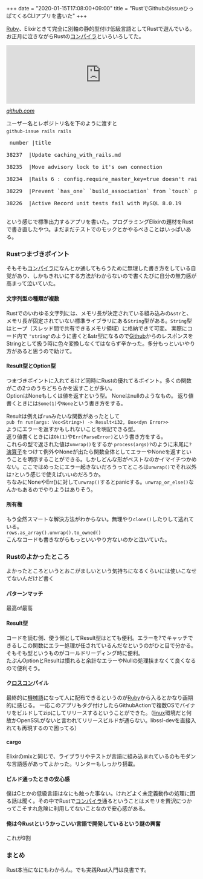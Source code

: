 +++
date = "2020-01-15T17:08:00+09:00"
title = "RustでGithubのissueひっぱてくるCLIアプリを書いた"
+++

<body>
<p><a class="keyword" href="http://d.hatena.ne.jp/keyword/Ruby">Ruby</a>、Elixirときて完全に別軸の静的型付け低級言語としてRustで遊んでいる。<br>
お正月に泣きながらRustの<a class="keyword" href="http://d.hatena.ne.jp/keyword/%A5%B3%A5%F3%A5%D1%A5%A4%A5%E9">コンパイラ</a>といろいろしてた。</p>

<p><iframe src="https://hatenablog-parts.com/embed?url=https%3A%2F%2Fgithub.com%2FQWYNG%2Fgithub-issue" title="QWYNG/github-issue" class="embed-card embed-webcard" scrolling="no" frameborder="0" style="display: block; width: 100%; height: 155px; max-width: 500px; margin: 10px 0px;"></iframe><cite class="hatena-citation"><a href="https://github.com/QWYNG/github-issue">github.com</a></cite></p>

<p>ユーザー名とレポジトリ名を下のように渡すと<br>
<code>github-issue rails rails</code>　　</p>

<pre class="code" data-lang="" data-unlink> number |title                                                                                          |created_at           |

38237  |Update caching_with_rails.md                                                                   |2020-01-15T02:29:53Z |

38235  |Move advisory lock to it's own connection                                                      |2020-01-14T17:54:27Z |

38234  |Rails 6 : config.require_master_key=true doesn't raise an error if key does not exist          |2020-01-14T15:49:12Z |

38229  |Prevent `has_one` `build_association` from `touch` parent record if the record isn't committed |2020-01-13T22:11:50Z |

38226  |Active Record unit tests fail with MySQL 8.0.19                                                |2020-01-13T14:59:02Z |
 </pre>


<p>という感じで標準出力するアプリを書いた。プログラミングElixirの題材をRustで書き直したやつ。まだまだテストでのモックとかやるべきことはいっぱいある。</p>

<h3>Rustつまづきポイント</h3>

<p>そもそも<a class="keyword" href="http://d.hatena.ne.jp/keyword/%A5%B3%A5%F3%A5%D1%A5%A4%A5%E9">コンパイラ</a>になんとか通してもらうために無理した書き方をしている自覚があり、しかもきれいにする方法がわからないので書くたびに自分の無力感が高まって泣いていた。</p>

<h4>文字列型の種類が複数</h4>

<p>Rustでのいわゆる文字列には、メモリ長が決定されている組み込みの<code>&amp;str</code>と、メモリ長が固定されていない標準ライブラリにある<code>String</code>型がある。<code>String</code>型はヒープ（スレッド間で共有できるメモリ領域）に格納できて可変。     実際にコード内で
<code>"string"</code>のように書くと&amp;str型になるので<a class="keyword" href="http://d.hatena.ne.jp/keyword/Github">Github</a>からのレスポンスをStringとして扱う時に色々変換しなくてはならず辛かった。多分もっといいやり方があると思うので助けて。</p>

<h4>Result型とOption型</h4>

<p>つまづきポイントに入れてるけど同時にRustの優れてるポイント。多くの関数がこの2つのうちどちらかを返すことが多い。<br>
OptionはNoneもしくは値を返すという型。  Noneはnullのようなもの。  返り値書くときには<code>Some(1)</code>や<code>None</code>という書き方をする。</p>

<p>Resultは例えば<code>run</code>みたいな関数があったとして<br>
<code>pub fn run(args: Vec&lt;String&gt;) -&gt; Result&lt;i32, Box&lt;dyn Error&gt;&gt;</code><br>
ようにエラーを返すかもしれないことを明記できる型。<br>
返り値書くときには<code>Ok(1)</code>や<code>Err(ParseError)</code>という書き方をする。<br>
これらの型で返された値は<code>unwrap()</code>をするか
<code>process(args)?</code>のように末尾に<code>?</code><a class="keyword" href="http://d.hatena.ne.jp/keyword/%B1%E9%BB%BB%BB%D2">演算子</a>をつけて例外やNoneが出たら関数全体としてエラーやNoneを返すということを明示することができる。しかしどんな形がベストなのかイマイチつかめない。ここではめったにエラー起きないだろうってところは<code>unwrap()</code>でそれ以外は<code>?</code>という感じで使えばいいのだろうか。<br>
ちなみにNoneやErr()に対して<code>unwrap()</code>するとpanicする。<code>unwrap_or_else()</code>なんかもあるのでやりようはありそう。</p>

<h4>所有権</h4>

<p>もう全然スマートな解決方法がわからない。無理やり<code>clone()</code>したりして逃れている。<br>
<code>rows.as_array().unwrap().to_owned()</code><br>
こんなコードも書きながらもっといいやり方ないのかと泣いていた。</p>

<h3>Rustのよかったところ</h3>

<p>よかったところというとおこがましいという気持ちになるくらいには使いこなせてないんだけど書く</p>

<h4>パターンマッチ</h4>

<p>最高of最高</p>

<h4>Result型</h4>

<p>コードを読む側、使う側としてResult型はとても便利。エラーを?でキャッチできるしこの関数にエラー処理が任されているんだなというのがひと目で分かる。  そもそも型というものがコールドリーディング時に便利。<br>
たぶんOptionとResultは慣れると余計なエラーやNullの処理挟まなくて良くなるので便利そう。</p>

<h4>ク<a class="keyword" href="http://d.hatena.ne.jp/keyword/%A5%ED%A5%B9%A5%B3%A5%F3">ロスコン</a>パイル</h4>

<p>最終的に<a class="keyword" href="http://d.hatena.ne.jp/keyword/%B5%A1%B3%A3%B8%EC">機械語</a>になって人に配布できるというのが<a class="keyword" href="http://d.hatena.ne.jp/keyword/Ruby">Ruby</a>から入るとかなり画期的に感じる。  一応このアプリもタグ付けしたらGithubActionで複数OSでバイナリをビルドしてzipにしてリリースするということができた。（<a class="keyword" href="http://d.hatena.ne.jp/keyword/linux">linux</a>環境だと何故かOpenSSLがないと言われてリリースビルドが通らない。libssl-devを直接入れても再現するので困ってる）</p>

<h4>cargo</h4>

<p>Elixirのmixと同じで、ライブラリやテストが言語に組み込まれているのもモダンな言語感があってよかった。リンターもしっかり搭載。</p>

<h4>ビルド通ったときの安心感</h4>

<p>僕はCとかの低級言語はなにも触った事ない。けれどよく未定義動作の処理に困る話は聞く。その中でRustで<a class="keyword" href="http://d.hatena.ne.jp/keyword/%A5%B3%A5%F3%A5%D1%A5%A4%A5%E9">コンパイラ</a>通るということはメモリを贅沢につかってこそすれ危険に利用してないことなので安心感がある。</p>

<h4>俺は今Rustというかっこいい言語で開発しているという謎の興奮</h4>

<p>これが9割</p>

<h3>まとめ</h3>

<p>Rust本当になにもわからん。でも実践Rust入門は良書です。</p>
</body>

